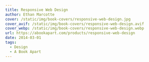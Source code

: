 ```yaml
---
title: Responsive Web Design
author: Ethan Marcotte 
cover: /static/img/book-covers/responsive-web-design.jpg
cover_avif: /static/img/book-covers/responsive-web-design.avif
cover_webp: /static/img/book-covers/responsive-web-design.webp
url: https://abookapart.com/products/responsive-web-design
date: 2014-03-01
tags:
  - Design
  - A Book Apart
---
```

